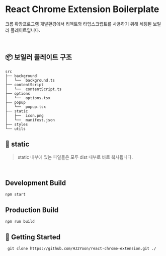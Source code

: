 # React Chrome Extension Boilerplate
크롬 확장프로그렘 개발환경에서 리엑트와 타입스크립트를 사용하기 위해 세팅된 보일러 플레이트입니다.

<br>

## 📦 보일러 플레이트 구조 
```
src
├── background
│   └──  background.ts
├── contentScript
│   └──  contentScript.ts
├── options
│   └──  options.tsx
├── popup
│   └──  popup.tsx
├── static
│   ├──  icon.png
│   └──  manifest.json
├── styles   
└── utils
```

## 📂 static

> static 내부에 있는 파일들은 모두 dist 내부로 바로 복사됩니다.
<br>

## Development Build
```
npm start
``` 

## Production Build
```
npm run build
``` 

## 🎁 Getting Started
```
 git clone https://github.com/HJ2Yoon/react-chrome-extension.git ./
```
